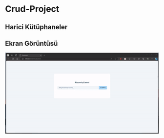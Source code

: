 <h1> Crud-Project </h1>

<h2> Harici Kütüphaneler </h2>

<h2> Ekran Görüntüsü </h2>

![](ekran.gif)
